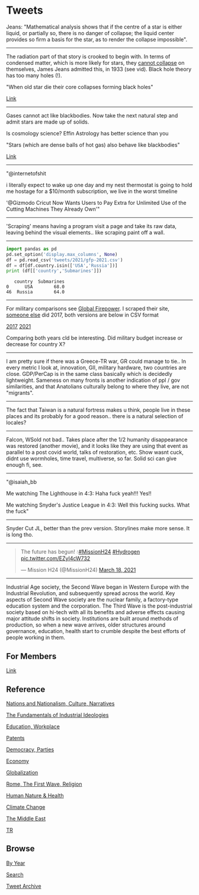 # Tweets

Jeans: "Mathematical analysis shows that if the centre of a star is
either liquid, or partially so, there is no danger of collapse; the
liquid center provides so firm a basis for the star, as to render the
collapse impossible".

---

The radiation part of that story is crooked to begin with. In terms of
condensed matter, which is more likely for stars, they
[cannot collapse](https://youtu.be/cHGT0DgvhNM?t=79) on themselves,
James Jeans admitted this, in 1933 (see vid). Black hole theory has
too many holes (!).

"When old star die their core collapses forming black holes"

[Link](https://youtu.be/ZPI9Fa-FXqM?t=653)

---

Gases cannot act like blackbodies. Now take the next natural step and
admit stars are made up of solids.

Is cosmology science? Effin Astrology has better science than you

"Stars (which are dense balls of hot gas) also behave like blackbodies"

[Link](https://faculty.virginia.edu/skrutskie/ASTR1210/notes/bb/bb.html)

---

"@internetofshit

i literally expect to wake up one day and my nest thermostat is going
to hold me hostage for a $10/month subscription, we live in the worst
timeline

'@Gizmodo Cricut Now Wants Users to Pay Extra for Unlimited Use of the
Cutting Machines They Already Own'"

---

'Scraping' means having a program visit a page and take its raw data,
leaving behind the visual elements.. like scraping paint off a wall.

---

```python
import pandas as pd
pd.set_option('display.max_columns', None)
df = pd.read_csv('tweets/2021/gfp-2021.csv')
df = df[df.country.isin(['USA','Russia'])]
print (df[['country','Submarines']])
```

```text
   country  Submarines
0      USA        68.0
46  Russia        64.0
```

---

For military comparisons see [Global Firepower](https://www.globalfirepower.com/).
I scraped their site, [someone else](https://github.com/prasertcbs/basic-dataset/tree/master/GlobalFirePower)
did 2017, both versions are below in CSV format

[2017](tweets/2021/gfp-2017.csv)
[2021](tweets/2021/gfp-2021.csv)

Comparing both years cld be interesting. Did military budget increase
or decrease for country X?

---

I am pretty sure if there was a Greece-TR war, GR could manage to
tie.. In every metric I look at, innovation, GII, military hardware,
two countries are close. GDP/PerCap is in the same class basically
which is decidedly lightweight. Sameness on many fronts is another
indication of ppl / gov similarities, and that Anatolians culturally
belong to where they live, are not "migrants".

---

The fact that Taiwan is a natural fortress makes u think, people live
in these places and its probably for a good reason.. there is a
natural selection of locales?

---

Falcon, WSold not bad.. Takes place after the 1/2 humanity
disappearance was restored (another movie), and it looks like they are
using that event as parallel to a post covid world, talks of
restoration, etc. Show wasnt cuck, didnt use wormholes, time travel,
multiverse, so far. Solid sci can give enough fi, see.

---

"@isaiah_bb

Me watching The Lighthouse in 4:3: Haha fuck yeah!!! Yes!! 

Me watching Snyder's Justice League in 4:3: Well this fucking sucks. What the fuck"

---

Snyder Cut JL, better than the prev version. Storylines make more
sense. It is long tho.

---

<blockquote class="twitter-tweet"><p lang="en" dir="ltr">The future has begun! 💧<a href="https://twitter.com/hashtag/MissionH24?src=hash&amp;ref_src=twsrc%5Etfw">#MissionH24</a> <a href="https://twitter.com/hashtag/Hydrogen?src=hash&amp;ref_src=twsrc%5Etfw">#Hydrogen</a> <a href="https://t.co/EZyI4cW732">pic.twitter.com/EZyI4cW732</a></p>&mdash; Mission H24 (@MissionH24) <a href="https://twitter.com/MissionH24/status/1372579434419658758?ref_src=twsrc%5Etfw">March 18, 2021</a></blockquote> <script async src="https://platform.twitter.com/widgets.js" charset="utf-8"></script>

---

Industrial Age society, the Second Wave began in Western Europe with
the Industrial Revolution, and subsequently spread across the
world. Key aspects of Second Wave society are the nuclear family, a
factory-type education system and the corporation. The Third Wave is
the post-industrial society based on hi-tech with all its benefits and
adverse effects causing major attitude shifts in society. Institutions
are built around methods of production, so when a new wave arrives,
older structures around governance, education, health start to crumble
despite the best efforts of people working in them.

## For Members

[Link](https://thirdwave-members.herokuapp.com)

## Reference

[Nations and Nationalism, Culture, Narratives](/2013/02/nations-and-nationalism.md)

[The Fundamentals of Industrial Ideologies](/2011/04/fundamentals-of-industrial-ideologies.md)

[Education, Workplace](2017/09/education-workplace.md)

[Patents](/2018/09/patents.md)

[Democracy, Parties](/2016/11/democracy.md)

[Economy](/2018/05/economy.md)

[Globalization](/2018/09/globalization.md)

[Rome, The First Wave, Religion](/2017/12/rome.md)

[Human Nature & Health](/2020/07/human-nature.md)

[Climate Change](/2018/12/climate.md)

[The Middle East](/2019/07/middleeast.md)

[TR](../tr)

## Browse

[By Year](years.md)

[Search](search.html)

[Tweet Archive](/tweets/README.md)


